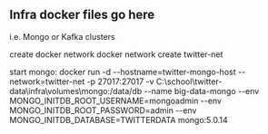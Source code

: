 ## Infra docker files go here
i.e. Mongo or Kafka clusters

create docker network
docker network create twitter-net



start mongo:
docker run -d --hostname=twitter-mongo-host --network=twitter-net -p 27017:27017 -v C:\school\twitter-data\infra\volumes\mongo:/data/db --name big-data-mongo --env MONGO_INITDB_ROOT_USERNAME=mongoadmin --env MONGO_INITDB_ROOT_PASSWORD=admin --env MONGO_INITDB_DATABASE=TWITTERDATA mongo:5.0.14

